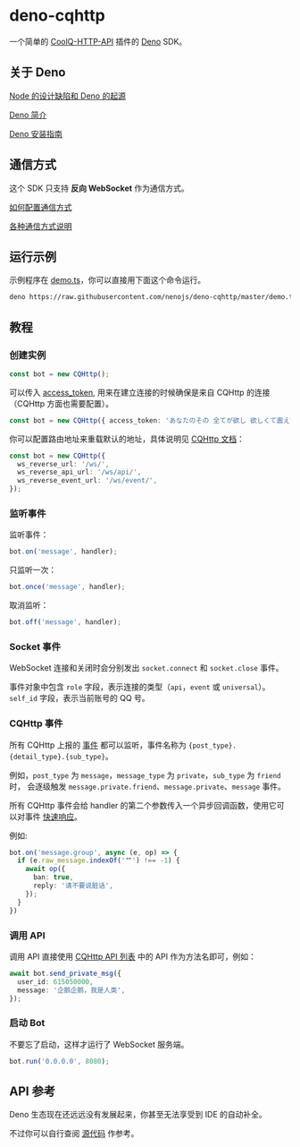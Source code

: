 # deno-cqhttp

一个简单的 [CoolQ-HTTP-API](https://cqhttp.cc) 插件的 [Deno](https://deno.land/) SDK。

## 关于 Deno

[Node 的设计缺陷和 Deno 的起源](https://tinyclouds.org/jsconf2018.pdf)

[Deno 简介](https://deno.land/manual.html#introduction)

[Deno 安装指南](https://deno.land/manual.html#setup)

## 通信方式

这个 SDK 只支持 **反向 WebSocket** 作为通信方式。

[如何配置通信方式](https://cqhttp.cc/docs/#/Configuration)

[各种通信方式说明](https://cqhttp.cc/docs/#/CommunicationMethods)

## 运行示例

示例程序在 [demo.ts](https://github.com/nenojs/deno-cqhttp/blob/master/demo.ts)，你可以直接用下面这个命令运行。

```bash
deno https://raw.githubusercontent.com/nenojs/deno-cqhttp/master/demo.ts
```

## 教程

### 创建实例

```typescript
const bot = new CQHttp();
```

可以传入 [access_token](https://cqhttp.cc/docs/#/CommunicationMethods), 用来在建立连接的时候确保是来自 CQHttp 的连接（CQHttp 方面也需要配置）。

```typescript
const bot = new CQHttp({ access_token: 'あなたのその 全てが欲し 欲しくて震えてる' });
```

你可以配置路由地址来重载默认的地址，具体说明见 [CQHttp 文档](https://cqhttp.cc/docs/#/CommunicationMethods)：

```typescript
const bot = new CQHttp({
  ws_reverse_url: '/ws/',
  ws_reverse_api_url: '/ws/api/',
  ws_reverse_event_url: '/ws/event/',
});
```

### 监听事件

监听事件：

```typescript
bot.on('message', handler);
```

只监听一次：

```typescript
bot.once('message', handler);
```

取消监听：

```typescript
bot.off('message', handler);
```

### Socket 事件

WebSocket 连接和关闭时会分别发出 `socket.connect` 和 `socket.close` 事件。

事件对象中包含 `role` 字段，表示连接的类型（`api`，`event` 或 `universal`）。
`self_id` 字段，表示当前账号的 QQ 号。

### CQHttp 事件

所有 CQHttp 上报的 [事件](https://cqhttp.cc/docs/#/Post?id=事件列表) 都可以监听，事件名称为 `{post_type}.{detail_type}.{sub_type}`。

例如，`post_type` 为 `message`，`message_type` 为 `private`，`sub_type` 为 `friend` 时，
会逐级触发 `message.private.friend`、`message.private`、`message` 事件。

所有 CQHttp 事件会给 handler 的第二个参数传入一个异步回调函数，使用它可以对事件 [快速响应](https://cqhttp.cc/docs/#/API?id=-handle_quick_operation-对事件执行快速操作)。

例如:

```typescript
bot.on('message.group', async (e, op) => {
  if (e.raw_message.indexOf('艹') !== -1) {
    await op({
      ban: true,
      reply: '请不要说脏话',
    });
  }
})
```

### 调用 API

调用 API 直接使用 [CQHttp API 列表](https://cqhttp.cc/docs/#/API?id=api-列表) 中的 API 作为方法名即可，例如：

```typescript
await bot.send_private_msg({
  user_id: 615050000,
  message: '企鹅企鹅，我是人类',
});
```

### 启动 Bot

不要忘了启动，这样才运行了 WebSocket 服务端。

```typescript
bot.run('0.0.0.0', 8080);
```

## API 参考

Deno 生态现在还远远没有发展起来，你甚至无法享受到 IDE 的自动补全。

不过你可以自行查阅 [源代码](https://github.com/nenojs/deno-cqhttp/blob/master/mod.ts) 作参考。

